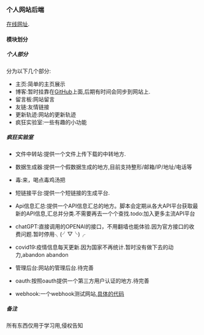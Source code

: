 ### 个人网站后端
[在线网址](https://www.weridolin.cn/).

#### 模块划分

##### 个人部分
分为以下几个部分:
- 主页:简单的主页展示
- 博客:暂时挂靠在[GitHub](https://weridolin.github.io/#/)上面,后期有时间会同步到网站上.
- 留言板:网站留言
- 友链:友情链接
- 更新轨迹:网站的更新轨迹
- 疯狂实验室:一些有趣的小功能

##### 疯狂实验室
- 文件中转站:提供一个文件上传下载的中转地方.
- 数据生成器:提供一个假数据生成的地方,目前支持整形/邮箱/IP/地址/电话等
- 毒:来，喝点毒鸡汤把
- 短链接平台:提供一个短链接的生成平台.
- Api信息汇总:提供一个API信息汇总的地方。脚本会定期从各大API平台获取最新的API信息,汇总并分类.不需要再去一个个查找.todo:加入更多主流API平台
- chatGPT:直接调用的OPENAI的接口，不用翻墙也能体验.因为官方接口的收费问题.暂时停用╮(╯▽╰)╭
- covid19:疫情信息每天更新.因为国家不再统计.暂时没有做下去的动力,abandon abandon

- 管理后台:网站的管理后台.待完善
- oauth:按照oauth提供一个第三方用户认证的地方.待完善
- webhook:一个webhook测试网站,[具体的代码](https://github.com/weridolin/alinLab-webhook)

##### 备注
所有东西仅用于学习用,侵权告知

